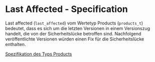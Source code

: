 # Last Affected - Specification

Last affected (`last_affected`) vom Wertetyp Products (`products_t`) bedeutet, dass es sich um die letzten Versionen in einem Versionszug handelt, die von der Sicherheitslücke betroffen sind.
Nachfolgend veröffentlichte Versionen würden einen Fix für die Sicherheitslücke enthalten.

[Spezifikation des Typs Products](types/products-spec.de.md)
